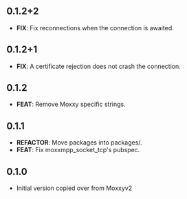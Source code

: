 ## 0.1.2+2

 - **FIX**: Fix reconnections when the connection is awaited.

## 0.1.2+1

 - **FIX**: A certificate rejection does not crash the connection.

## 0.1.2

 - **FEAT**: Remove Moxxy specific strings.

## 0.1.1

 - **REFACTOR**: Move packages into packages/.
 - **FEAT**: Fix moxxmpp_socket_tcp's pubspec.

## 0.1.0

- Initial version copied over from Moxxyv2
